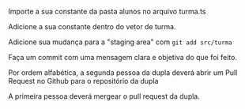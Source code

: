 Importe a sua constante da pasta alunos no arquivo turma.ts

Adicione a sua constante dentro do vetor de turma.

Adicione sua mudança para a "staging area" com `git add src/turma`

Faça um commit com uma mensagem clara e objetiva do que foi feito.

Por ordem alfabética, a segunda pessoa da dupla deverá abrir um Pull Request no Github para o repositório da dupla

A primeira pessoa deverá mergear o pull request da dupla.